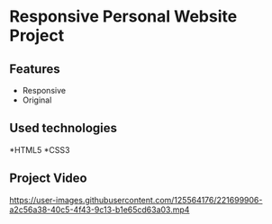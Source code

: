 # Responsive Personal Website Project




## Features

- Responsive
- Original




  
## Used technologies

*HTML5 
*CSS3

  
## Project Video



https://user-images.githubusercontent.com/125564176/221699906-a2c56a38-40c5-4f43-9c13-b1e65cd63a03.mp4


